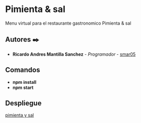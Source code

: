 # Pimienta & sal
Menu virtual para el restaurante gastronomico Pimienta & sal

## Autores ✒️

- **Ricardo Andres Mantilla Sanchez** - _Programador_ - [smar05](https://github.com/smar05)

## Comandos

- **npm install**
- **npm start**

## Despliegue

[pimienta y sal](https://pimientaysal-menu.herokuapp.com/)
